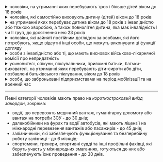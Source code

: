



<details>
<summary>чоловіки, на утриманні яких перебувають троє і більше дітей віком до 18 років</summary></br> 


Необхідно надати хоча б один з документів, які засвідчують народження трьох або більше дітей (можуть бути нотаріально завірені копії): 


- свідоцтва про нарождення всіх дітей;

- свідоцтво про реєстрацію шлюбу з матір'ю дітей та свідоцтва народження дітей;

- посвідчення батька багатодітної сім'ї;

- рішення суду про розірвання шлюбу та визначення місця проживання дітей з батьком;

- рішення суду про розірвання шлюбу та рішення органу опіки та піклування про визначення місця проживання дітей з батьком.


Виїзжати можна не в супроводі дітей.


Також можуть виїхати чоловіки, які їдуть з двома дітьми та вагітною дружиною, вагітність якої повинна бути підтверджена довідкою; строк має бути від 35 тижнів. 


Варто звернути увагу, що у разі, коли батько не проживає зі дружиною та дітьми однією сім'єю, він повинен також надати документ, який підтверджує, що він утримує дітей (рішення суду про призначення аліментів на утримання дитини (дітей) та довідка з виконавчої служби про відсутність заборгованості зі сплати аліментів, розміру сплати таких аліментів тощо).


</details>

<details>
<summary>чоловіки, які самостійно виховують дитину (дітей) віком до 18 років </summary></br> 

   Потрібно надати:
   - свідоцтво про народження дитини;
   - свідоцтво про смерть матері дитини (або рішення суду про позбавлення матері батьківських прав, відібрання дитини у матері без позбавлення її батьківських прав, рішення суду про визнання матері безвісти відсутньою, рішення суду про оголошення матері померлою).


   Варто звернути увагу, що чоловік, який одружився знову, вже не буде вважатися особою, яка самостійно виховує дитину/дітей.

</details>

<details>
<summary>на утриманні яких перебуває дитина віком до 18 років з інвалідністю або тяжкою хворобою, а також повнолітня дитина, яка має інвалідність І чи ІІ груп, до досягнення нею 23 років </summary></br> 

Необхідно мати:

- свідоцтво про народження дитини;
- свідоцтво про реєстрацію шлюбу з матір'ю дитини; 
- документи, що підтверджують інвалідність або хворобу.
</details>

<details>
<summary> чоловіки, які зайняті постійним доглядом за особами, які його потребують, якщо відсутні інші особи, що можуть виконувати ці функції догляду</summary></br>

Необхідно надати довідку про отримання компенсації особі, зайнятій постійним доглядом (може бути видана лише за зареєстрованим місцем проживання)/ рішення суду/ довідку МСЕК.

Виїзд неможливий без хворого.

Виїхати з метоб супроводу можна тільки єдиноразово на період дії воєнного стану.

Не передбачено право на перетин державного кордону військовозобов’язаними для супроводу осіб з інвалідністю ІІІ групи.
    
</details>


<details>
<summary>
особи з інвалідністю або ті, що мають висновок військово-лікарняної комісії про непридатність</summary></br>

Особи з інвалідністю мають надати: довідку до акта огляду медико-соціальною експертною комісією/ посвічення, що підтвержує інвалідність/ пенсійне посвічення (за інвалідністю)/ посвічення про призначення соціальної допомоги у зв'язку з інвалідністю/ довідка про отримання пільг особами з інвалідністю.

Чоловіки, яких військово-лікарська визнала тимчасово непридатними до військової служби за станом здоров'я (до шести місяців), після закінчення цього терміну мають знову пройти комісію.

Варто звернути увагу, що документи, отримані в територіальних центрах комплектування та соціальної підтримки (ТЦК та СП) з відміткою "знятий з військового обліку", не підтверджують інвалідність чи непридатність до військової служби.

</details>

<details>
<summary>усиновителі, опікуни, піклувальники, прийомні батьки, батьки-вихователі, на утриманні яких перебувають діти-сироти або діти, позбавлені батьківського піклування, віком до 18 років </summary></br>

Необхідно мати документ, який підтверджує усиновлення, опікунство, піклування (рішення суду, довідка з органів опіки та піклування, посвідчення).

</details>


<details>
<summary>
особи, що заброньовані підприємствами на період мобілізації та на воєнний час </summary></br>
Необхідно надати посвідчення про відстрочку від призову (бронь) та документи про відрядження.

</details>

***



Певні категорії чоловіків мають право на *короткостроковий виїзд закордон*, зокрема:

- водії, що перевозять медичний вантаж, гуманітарну допомогу або вантаж на потреби ЗСУ - до 30 днів;
- далекобійники на фурах та водії автобусів, які мають ліцензії на міжнародні перевезення вантажів або пасажирів - до 45 днів; 
- залізничники, які забезпечують функціонування та безперебійну роботу залізниці - до 6 місяців;
- спортсмени, тренери, спортивні судді та інші профільні фахівці, які беруть участь у міжнародних змаганнях, готуються до них або забезпечують їхнє проведення - до 30 днів. 